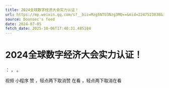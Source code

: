 ```yaml
---
title: 2024全球数字经济大会实力认证！
url: https://mp.weixin.qq.com/s?__biz=Mzg5NTU3Nzg3MQ==&mid=2247523838&idx=1&sn=24b462bc16144dba468ab040379fb3b7
source: Doonsec's feed
date: 2024-07-05
fetch_date: 2025-10-06T17:40:31.485184
---
```


# 2024全球数字经济大会实力认证！

：
，
。

视频
小程序
赞
，轻点两下取消赞
在看
，轻点两下取消在看